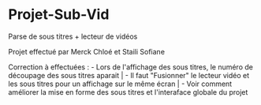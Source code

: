 # Projet-Sub-Vid
Parse de sous titres + lecteur de vidéos

Projet effectué par Merck Chloé et Staili Sofiane   

  Correction à effectuées :
                            - Lors de l'affichage des sous titres, le numéro de découpage des sous titres aparait | 
                            - Il faut "Fusionner" le lecteur vidéo et les sous titres pour un affichage sur le même écran |
                            - Voir comment améliorer la mise en forme des sous titres et l'interaface globale du projet


